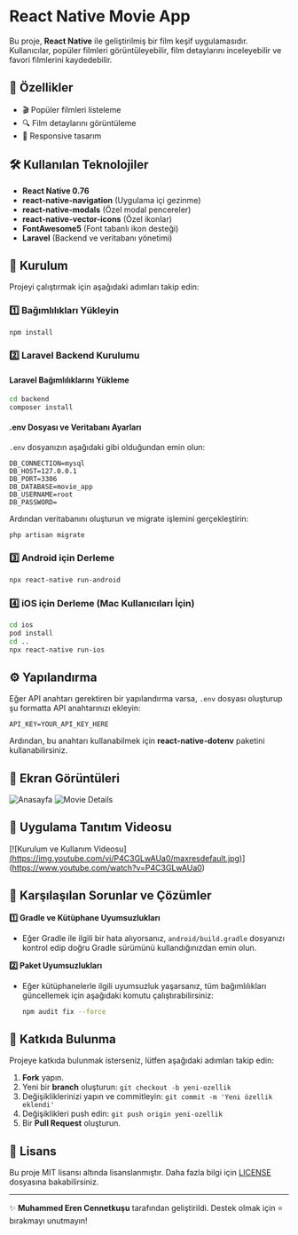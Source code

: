 # React Native Movie App

Bu proje, **React Native** ile geliştirilmiş bir film keşif uygulamasıdır. Kullanıcılar, popüler filmleri görüntüleyebilir, film detaylarını inceleyebilir ve favori filmlerini kaydedebilir.

## 🚀 Özellikler
- 🎬 Popüler filmleri listeleme
- 🔍 Film detaylarını görüntüleme
- 📱 Responsive tasarım

## 🛠 Kullanılan Teknolojiler
- **React Native 0.76**
- **react-native-navigation** (Uygulama içi gezinme)
- **react-native-modals** (Özel modal pencereler)
- **react-native-vector-icons** (Özel ikonlar)
- **FontAwesome5** (Font tabanlı ikon desteği)
- **Laravel** (Backend ve veritabanı yönetimi)

## 📂 Kurulum
Projeyi çalıştırmak için aşağıdaki adımları takip edin:

### 1️⃣ Bağımlılıkları Yükleyin
```bash
npm install
```

### 2️⃣ Laravel Backend Kurulumu
#### Laravel Bağımlılıklarını Yükleme
```bash
cd backend
composer install
```

#### .env Dosyası ve Veritabanı Ayarları
`.env` dosyanızın aşağıdaki gibi olduğundan emin olun:
```env
DB_CONNECTION=mysql
DB_HOST=127.0.0.1
DB_PORT=3306
DB_DATABASE=movie_app
DB_USERNAME=root
DB_PASSWORD=
```
Ardından veritabanını oluşturun ve migrate işlemini gerçekleştirin:
```bash
php artisan migrate
```

### 3️⃣ Android için Derleme
```bash
npx react-native run-android
```

### 4️⃣ iOS için Derleme (Mac Kullanıcıları İçin)
```bash
cd ios
pod install
cd ..
npx react-native run-ios
```

## ⚙️ Yapılandırma
Eğer API anahtarı gerektiren bir yapılandırma varsa, `.env` dosyası oluşturup şu formatta API anahtarınızı ekleyin:

```env
API_KEY=YOUR_API_KEY_HERE
```
Ardından, bu anahtarı kullanabilmek için **react-native-dotenv** paketini kullanabilirsiniz.

## 📸 Ekran Görüntüleri
![Anasayfa]((https://github.com/muhammederencennetkusu/React-Native-Movie-Apps/blob/main/AppScreen/homeScreen.png))
![Movie Details](https://via.placeholder.com/400x800)

## 🎥 Uygulama Tanıtım Videosu
[![Kurulum ve Kullanım Videosu][(https://img.youtube.com/vi/P4C3GLwAUa0/maxresdefault.jpg)](https://www.youtube.com/watch?v=P4C3GLwAUa0)](https://www.youtube.com/watch?v=P4C3GLwAUa0)


## 🐛 Karşılaşılan Sorunlar ve Çözümler
**1️⃣ Gradle ve Kütüphane Uyumsuzlukları**
- Eğer Gradle ile ilgili bir hata alıyorsanız, `android/build.gradle` dosyanızı kontrol edip doğru Gradle sürümünü kullandığınızdan emin olun.

**2️⃣ Paket Uyumsuzlukları**
- Eğer kütüphanelerle ilgili uyumsuzluk yaşarsanız, tüm bağımlılıkları güncellemek için aşağıdaki komutu çalıştırabilirsiniz:
  ```bash
  npm audit fix --force
  ```

## 🤝 Katkıda Bulunma
Projeye katkıda bulunmak isterseniz, lütfen aşağıdaki adımları takip edin:
1. **Fork** yapın.
2. Yeni bir **branch** oluşturun: `git checkout -b yeni-ozellik`
3. Değişikliklerinizi yapın ve commitleyin: `git commit -m 'Yeni özellik eklendi'`
4. Değişiklikleri push edin: `git push origin yeni-ozellik`
5. Bir **Pull Request** oluşturun.

## 📄 Lisans
Bu proje MIT lisansı altında lisanslanmıştır. Daha fazla bilgi için [LICENSE](LICENSE) dosyasına bakabilirsiniz.

---
✨ **Muhammed Eren Cennetkuşu** tarafından geliştirildi. Destek olmak için ⭐ bırakmayı unutmayın!
